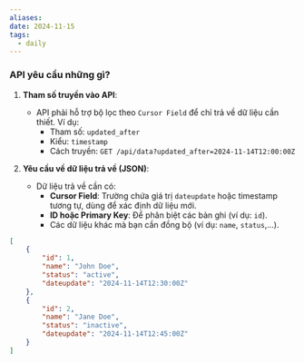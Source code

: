 ```yaml
---
aliases: 
date: 2024-11-15
tags:
  - daily
---
```


### **API yêu cầu những gì?**

1. **Tham số truyền vào API**:
    
    - API phải hỗ trợ bộ lọc theo `Cursor Field` để chỉ trả về dữ liệu cần thiết. Ví dụ:
        - Tham số: `updated_after`
        - Kiểu: `timestamp`
        - Cách truyền: `GET /api/data?updated_after=2024-11-14T12:00:00Z`
2. **Yêu cầu về dữ liệu trả về (JSON)**:
    
    - Dữ liệu trả về cần có:
        - **Cursor Field**: Trường chứa giá trị `dateupdate` hoặc timestamp tương tự, dùng để xác định dữ liệu mới.
        - **ID hoặc Primary Key**: Để phân biệt các bản ghi (ví dụ: `id`).
        - Các dữ liệu khác mà bạn cần đồng bộ (ví dụ: `name`, `status`,...).

```json
[
    {
        "id": 1,
        "name": "John Doe",
        "status": "active",
        "dateupdate": "2024-11-14T12:30:00Z"
    },
    {
        "id": 2,
        "name": "Jane Doe",
        "status": "inactive",
        "dateupdate": "2024-11-14T12:45:00Z"
    }
]

```

